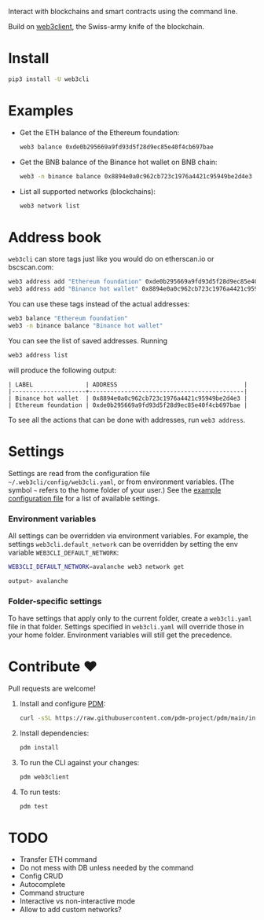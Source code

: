 Interact with blockchains and smart contracts using the command line.

Build on [web3client](https://github.com/coccoinomane/web3client), the Swiss-army knife of the blockchain.

# Install

```bash
pip3 install -U web3cli
```

# Examples

- Get the ETH balance of the Ethereum foundation:
   ```bash
   web3 balance 0xde0b295669a9fd93d5f28d9ec85e40f4cb697bae
   ```

- Get the BNB balance of the Binance hot wallet on BNB chain:
   ```bash
   web3 -n binance balance 0x8894e0a0c962cb723c1976a4421c95949be2d4e3
   ```

- List all supported networks (blockchains):
   ```bash
   web3 network list
   ```

# Address book

`web3cli` can store tags just like you would do on etherscan.io or bscscan.com:

```bash
web3 address add "Ethereum foundation" 0xde0b295669a9fd93d5f28d9ec85e40f4cb697bae
web3 address add "Binance hot wallet" 0x8894e0a0c962cb723c1976a4421c95949be2d4e3
```

You can use these tags instead of the actual addresses:

```bash
web3 balance "Ethereum foundation"
web3 -n binance balance "Binance hot wallet"
```

You can see the list of saved addresses. Running

```bash
web3 address list
```

will produce the following output:

```
| LABEL               | ADDRESS                                    |
|---------------------+--------------------------------------------|
| Binance hot wallet  | 0x8894e0a0c962cb723c1976a4421c95949be2d4e3 |
| Ethereum foundation | 0xde0b295669a9fd93d5f28d9ec85e40f4cb697bae |
```

To see all the actions that can be done with addresses, run `web3 address`.


# Settings

Settings are read from the configuration file `~/.web3cli/config/web3cli.yaml`, or from environment variables. (The symbol `~` refers to the home folder of your user.)
See the [example configuration file](./config/web3cli.example.yml) for a list of available settings.

### Environment variables

All settings can be overridden via environment variables.
For example, the settings `web3cli.default_network` can be overridden by setting the env variable `WEB3CLI_DEFAULT_NETWORK`:

```bash
WEB3CLI_DEFAULT_NETWORK=avalanche web3 network get

output> avalanche
```

### Folder-specific settings

To have settings that apply only to the current folder, create a `web3cli.yaml` file in that folder.
Settings specified in `web3cli.yaml` will override those in your home folder.
Environment variables will still get the precedence.


# Contribute ❤️

Pull requests are welcome!

1. Install and configure [PDM](https://github.com/pdm-project/pdm/):
   ```bash
   curl -sSL https://raw.githubusercontent.com/pdm-project/pdm/main/install-pdm.py | python3 -
   ```
2. Install dependencies: 
   ```bash
   pdm install
   ```
3. To run the CLI against your changes: 
   ```bash
   pdm web3client
   ```
4. To run tests:
   ```bash
   pdm test
   ```

# TODO
- Transfer ETH command
- Do not mess with DB unless needed by the command
- Config CRUD
- Autocomplete
- Command structure
- Interactive vs non-interactive mode
- Allow to add custom networks?